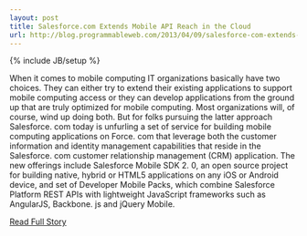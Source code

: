 ```yaml
---
layout: post
title: Salesforce.com Extends Mobile API Reach in the Cloud
url: http://blog.programmableweb.com/2013/04/09/salesforce-com-extends-mobile-api-reach-in-the-cloud/
---
```

{% include JB/setup %}<p>  When it comes to mobile computing IT organizations basically have two choices.  They can either try to extend their existing applications to support mobile computing access or they can develop applications from the ground up that are truly optimized for mobile computing.  Most organizations will, of course, wind up doing both.  But for folks pursuing the latter approach Salesforce.  com today is unfurling a set of service for building mobile computing applications on Force.  com that leverage both the customer information and identity management capabilities that reside in the Salesforce.  com customer relationship management (CRM) application.  The new offerings include Salesforce Mobile SDK 2.  0, an open source project for building native, hybrid or HTML5 applications on any iOS or Android device, and set of Developer Mobile Packs, which combine Salesforce Platform REST APIs with lightweight JavaScript frameworks such as AngularJS, Backbone.  js and jQuery Mobile.<br />
<p><a href="http://blog.programmableweb.com/2013/04/09/salesforce-com-extends-mobile-api-reach-in-the-cloud/">Read Full Story</a></p>
